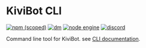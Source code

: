 # KiviBot CLI

[![npm (scoped)](https://img.shields.io/npm/v/kivibot?color=527dec&label=kivibot&style=flat-square)](https://npm.im/package/kivibot)
[![dm](https://shields.io/npm/dm/kivibot?style=flat-square)](https://npm.im/package/kivibot)
[![node engine](https://img.shields.io/node/v/kivibot/latest.svg?style=flat-square)](https://nodejs.org)
[![discord](https://img.shields.io/static/v1?label=chat&message=on%20discord&color=7289da&logo=discord&style=flat-square)](https://discord.gg/RegGQD3Fu6)

Command line tool for KiviBot. see [CLI documentation](https://beta.kivibot.com/guide/cmd/cli.html).
